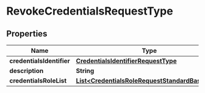# RevokeCredentialsRequestType

## Properties
Name | Type | Description | Notes
------------ | ------------- | ------------- | -------------
**credentialsIdentifier** | [**CredentialsIdentifierRequestType**](CredentialsIdentifierRequestType.md) |  | 
**description** | **String** |  | 
**credentialsRoleList** | [**List&lt;CredentialsRoleRequestStandardBaseType&gt;**](CredentialsRoleRequestStandardBaseType.md) |  | 
